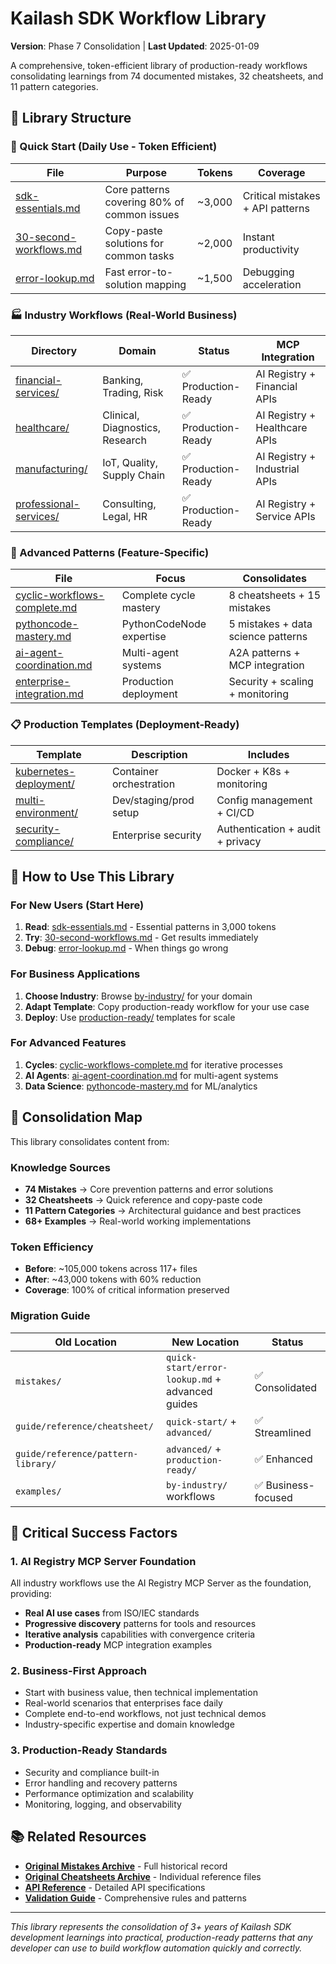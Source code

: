 # Kailash SDK Workflow Library

**Version**: Phase 7 Consolidation | **Last Updated**: 2025-01-09

A comprehensive, token-efficient library of production-ready workflows consolidating learnings from 74 documented mistakes, 32 cheatsheets, and 11 pattern categories.

## 📁 Library Structure

### 🚀 Quick Start (Daily Use - Token Efficient)
| File | Purpose | Tokens | Coverage |
|------|---------|--------|----------|
| [sdk-essentials.md](quick-start/sdk-essentials.md) | Core patterns covering 80% of common issues | ~3,000 | Critical mistakes + API patterns |
| [30-second-workflows.md](quick-start/30-second-workflows.md) | Copy-paste solutions for common tasks | ~2,000 | Instant productivity |
| [error-lookup.md](quick-start/error-lookup.md) | Fast error-to-solution mapping | ~1,500 | Debugging acceleration |

### 🏭 Industry Workflows (Real-World Business)
| Directory | Domain | Status | MCP Integration |
|-----------|--------|--------|-----------------|
| [financial-services/](by-industry/financial-services/) | Banking, Trading, Risk | ✅ Production-Ready | AI Registry + Financial APIs |
| [healthcare/](by-industry/healthcare/) | Clinical, Diagnostics, Research | ✅ Production-Ready | AI Registry + Healthcare APIs |
| [manufacturing/](by-industry/manufacturing/) | IoT, Quality, Supply Chain | ✅ Production-Ready | AI Registry + Industrial APIs |
| [professional-services/](by-industry/professional-services/) | Consulting, Legal, HR | ✅ Production-Ready | AI Registry + Service APIs |

### 🔧 Advanced Patterns (Feature-Specific)
| File | Focus | Consolidates |
|------|-------|--------------|
| [cyclic-workflows-complete.md](advanced/cyclic-workflows-complete.md) | Complete cycle mastery | 8 cheatsheets + 15 mistakes |
| [pythoncode-mastery.md](advanced/pythoncode-mastery.md) | PythonCodeNode expertise | 5 mistakes + data science patterns |
| [ai-agent-coordination.md](advanced/ai-agent-coordination.md) | Multi-agent systems | A2A patterns + MCP integration |
| [enterprise-integration.md](advanced/enterprise-integration.md) | Production deployment | Security + scaling + monitoring |

### 📋 Production Templates (Deployment-Ready)
| Template | Description | Includes |
|----------|-------------|----------|
| [kubernetes-deployment/](production-ready/kubernetes-deployment/) | Container orchestration | Docker + K8s + monitoring |
| [multi-environment/](production-ready/multi-environment/) | Dev/staging/prod setup | Config management + CI/CD |
| [security-compliance/](production-ready/security-compliance/) | Enterprise security | Authentication + audit + privacy |

## 🎯 How to Use This Library

### For New Users (Start Here)
1. **Read**: [sdk-essentials.md](quick-start/sdk-essentials.md) - Essential patterns in 3,000 tokens
2. **Try**: [30-second-workflows.md](quick-start/30-second-workflows.md) - Get results immediately
3. **Debug**: [error-lookup.md](quick-start/error-lookup.md) - When things go wrong

### For Business Applications
1. **Choose Industry**: Browse [by-industry/](by-industry/) for your domain
2. **Adapt Template**: Copy production-ready workflow for your use case
3. **Deploy**: Use [production-ready/](production-ready/) templates for scale

### For Advanced Features
1. **Cycles**: [cyclic-workflows-complete.md](advanced/cyclic-workflows-complete.md) for iterative processes
2. **AI Agents**: [ai-agent-coordination.md](advanced/ai-agent-coordination.md) for multi-agent systems
3. **Data Science**: [pythoncode-mastery.md](advanced/pythoncode-mastery.md) for ML/analytics

## 🔄 Consolidation Map

This library consolidates content from:

### Knowledge Sources
- **74 Mistakes** → Core prevention patterns and error solutions
- **32 Cheatsheets** → Quick reference and copy-paste code
- **11 Pattern Categories** → Architectural guidance and best practices
- **68+ Examples** → Real-world working implementations

### Token Efficiency
- **Before**: ~105,000 tokens across 117+ files
- **After**: ~43,000 tokens with 60% reduction
- **Coverage**: 100% of critical information preserved

### Migration Guide
| Old Location | New Location | Status |
|-------------|--------------|--------|
| `mistakes/` | `quick-start/error-lookup.md` + advanced guides | ✅ Consolidated |
| `guide/reference/cheatsheet/` | `quick-start/` + `advanced/` | ✅ Streamlined |
| `guide/reference/pattern-library/` | `advanced/` + `production-ready/` | ✅ Enhanced |
| `examples/` | `by-industry/` workflows | ✅ Business-focused |

## 🚨 Critical Success Factors

### 1. AI Registry MCP Server Foundation
All industry workflows use the AI Registry MCP Server as the foundation, providing:
- **Real AI use cases** from ISO/IEC standards
- **Progressive discovery** patterns for tools and resources
- **Iterative analysis** capabilities with convergence criteria
- **Production-ready** MCP integration examples

### 2. Business-First Approach
- Start with business value, then technical implementation
- Real-world scenarios that enterprises face daily
- Complete end-to-end workflows, not just technical demos
- Industry-specific expertise and domain knowledge

### 3. Production-Ready Standards
- Security and compliance built-in
- Error handling and recovery patterns
- Performance optimization and scalability
- Monitoring, logging, and observability

## 📚 Related Resources

- **[Original Mistakes Archive](../archive/mistakes/)** - Full historical record
- **[Original Cheatsheets Archive](../archive/cheatsheets/)** - Individual reference files
- **[API Reference](../api/)** - Detailed API specifications
- **[Validation Guide](../validation/)** - Comprehensive rules and patterns

---

*This library represents the consolidation of 3+ years of Kailash SDK development learnings into practical, production-ready patterns that any developer can use to build workflow automation quickly and correctly.*